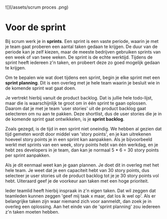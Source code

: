 ![](/assets/scrum proces .png)

# Voor de sprint

Bij scrum werk je in **sprints**. Een sprint is een vaste periode, waarin je met je team gaat proberen een aantal taken gedaan te krijgen. De duur van de periode kan je zelf kiezen, maar de meeste bedrijven gebruiken sprints van een week of van twee weken. De sprint is de echte werktijd. Tijdens de sprint heeft iedereen z'n taken, en probeert deze zo goed mogelijk gedaan te krijgen.

Om te bepalen wie wat doet tijdens een sprint, begin je elke sprint met een **sprint planning**. Dit is een overleg met je hele team waarin je besluit wie in de komende sprint wat gaat doen.

Je vertrekt hierbij vanuit de product backlog. Dat is jullie hele todo-lijst, maar die is waarschijnlijk te groot om in één sprint te gaan oplossen. Daarom dat je met je team 'user stories' uit de product backlog gaat selecteren om nu aan te pakken. Deze shortlist, dus de user stories die je in de komende sprint gaat ontwikkelen, is je **sprint backlog**.

Zoals gezegd, is de tijd in een sprint niet oneindig. We hebben al gezien dat tijd gemeten wordt door middel van 'story points', en je kan uitrekenen hoeveel story points je in een sprint kan aanpakken. Als je bijvoorbeeld werkt met sprints van een week, story points hebt van één werkdag, en je hebt zes developers in je team, dan kan je normaal 5 * 6 = 30 story points per sprint aanpakken.

Als je dit eenmaal weet kan je gaan plannen. Je doet dit in overleg met het hele team. Je weet dat je een capaciteit hebt van 30 story points, dus selecteer je user stories uit de product backlog tot je je 30 story points vol hebt. Uiteraard geef je de voorkeur aan taken met een hoge prioriteit.

Ieder teamlid heeft hierbij inspraak in z'n eigen taken. Dat wil zeggen dat teamleden kunnen zeggen 'geef mij taak x maar, dat los ik wel op'. Als er belangrijke taken zijn waar niemand zich voor aanmeldt, dan zoek je in overleg een oplossing. Aan het einde van de 'sprint planning' zou iedereen z'n taken moeten hebben.